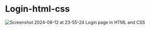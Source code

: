 # Login-html-css

![Screenshot 2024-08-12 at 23-55-24 Login page in HTML and CSS](https://github.com/user-attachments/assets/55dd2f67-786b-421c-b8b7-a32e17626a8d)
